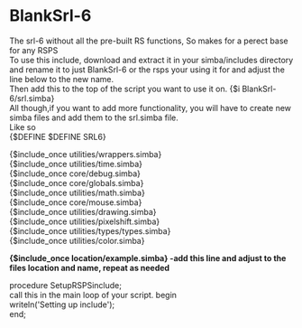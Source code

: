 # BlankSrl-6
The srl-6 without all the pre-built RS functions,  So makes for a perect base for any RSPS<br>
To use this include, download and  extract it in your simba/includes directory and rename it to just BlankSrl-6 or the rsps your using it for and adjust the line below to the new name.<br>
Then add this to the top  of the script you want to use it on. {$i BlankSrl-6/srl.simba} <br>
All though,if you want to add more functionality, you will have to create  new simba files and add them to the srl.simba file.<br>
Like so<br>
{$DEFINE $DEFINE SRL6}<br>

{$include_once utilities/wrappers.simba}<br>
{$include_once utilities/time.simba}<br>
{$include_once core/debug.simba}<br>
{$include_once core/globals.simba}<br>
{$include_once utilities/math.simba}<br>
{$include_once core/mouse.simba}<br>
{$include_once utilities/drawing.simba}<br>
{$include_once utilities/pixelshift.simba}<br>
{$include_once utilities/types/types.simba}<br>
{$include_once utilities/color.simba}<br>

<strong>{$include_once location/example.simba} -add this line  and adjust to the files location and name, repeat as needed </strong> <br>

procedure SetupRSPSinclude;<br> call this in the main loop of your script.
begin<br>
     writeln('Setting up include');<br>
end;<br>



